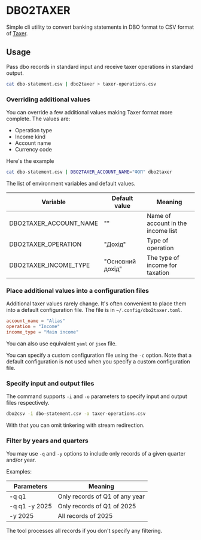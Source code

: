 # DBO2TAXER

Simple cli utility to convert banking statements in DBO format to CSV format of [Taxer](https://taxer.ua).

## Usage

Pass dbo records in standard input and receive taxer operations in standard output.

```bash
cat dbo-statement.csv | dbo2taxer > taxer-operations.csv
```

### Overriding additional values

You can override a few additional values making Taxer format more complete.
The values are:

- Operation type
- Income kind
- Account name
- Currency code

Here's the example

```bash
cat dbo-statement.csv | DBO2TAXER_ACCOUNT_NAME="ФОП" dbo2taxer
```

The list of environment variables and default values.

| Variable               | Default value    | Meaning                            |
| ---------------------- | ---------------- | ---------------------------------- |
| DBO2TAXER_ACCOUNT_NAME | ""               | Name of account in the income list |
| DBO2TAXER_OPERATION    | "Дохід"          | Type of operation                  |
| DBO2TAXER_INCOME_TYPE  | "Основний дохід" | The type of income for taxation    |

### Place additional values into a configuration files

Additional taxer values rarely change. It's often convenient to place them into a default configuration file. The file is in `~/.config/dbo2taxer.toml`.

```toml
account_name = "Alias"
operation = "Income"
income_type = "Main income"
```

You can also use equivalent `yaml` or `json` file.

You can specify a custom configuration file using the `-c` option. Note that a default configuration is not used when you specify a custom configuration file.

### Specify input and output files

The command supports `-i` and `-o` parameters to specify input and output files respectively.

```bash
dbo2csv -i dbo-statement.csv -o taxer-operations.csv
```

With that you can omit tinkering with stream redirection.

### Filter by years and quarters

You may use `-q` and `-y` options to include only records of a given quarter and/or year.

Examples:

| Parameters    | Meaning                        |
| ------------- | ------------------------------ |
| -q q1         | Only records of Q1 of any year |
| -q q1 -y 2025 | Only records of Q1 of 2025     |
| -y 2025       | All records of 2025            |

The tool processes all records if you don't specify any filtering.
